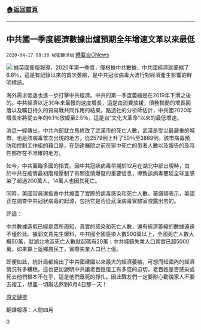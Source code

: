 ###  [:house:返回首頁](https://github.com/ourhimalayas/txt)
---

## 中共國一季度經濟數據出爐預期全年增速文革以來最低
`2020-04-17 08:38 秘密翻译组` [轉載自GNews](https://gnews.org/zh-hant/175275/)

![](https://s3.amazonaws.com/gnews-media-offload/wp-content/uploads/2020/04/17074112/Picture-1-230.png)
據英國衛報報導，2020年第一季度，僅根據中共數據，中共國經濟就萎縮了6.8％，這是有記錄以來的首次萎縮，是中共冠狀病毒大流行對經濟產生影響的鮮明標誌。

海外需求低迷也進一步打擊中共經濟。中共的第一季度萎縮是在2019年下滑之後的。中共經濟以近30年來最慢的速度增長，這是由消費放緩，債務推動的增長回落以及曠日持久的貿易戰共同作用的結果。路透社的分析師估計，中共國2020年增長率將從去年的6.1％放緩至2.5％，這是自“文化大革命”以來的最低增速。

消息一經傳出，中共內部就立馬修改了武漢市的死亡人數，武漢是受災最嚴重的城市，也是該病毒首次出現的地方，從2579例上升了50％至3869例。該市病毒預防和控制工作組的藉口是，在到達醫院之前在家中死亡的患者人數以及報告的及時性都存在不准確的地方。

如今，中共面臨多國的指責。因中共冠狀病毒早期於12月在湖北中部出現時，由於中共在疫情最初階段壓制了有關疫情爆發的重要信息，導致該病毒蔓延全球並感染了超過200萬人，14萬人也因其死亡。

同時，美國官員還指責中共掩蓋了實際的病毒感染和死亡人數。華盛頓表示，美國正在調查中共冠狀病毒的起源，包括它是否從武漢病毒實驗室洩露出去的。

評論：

中共數據造假已經是眾所周知，真實的感染和死亡人數，還有經濟萎縮的數據遠遠不僅於此。據郭文貴先生爆料，中共國全國感染人數500萬以上，全國死亡人數大概50萬，就湖北地區死亡人數就起碼有20萬；中共城鎮失業人口其實已超5000萬，如果算上返鄉農民工，實際失業人口已上億。

即便如此，統計局都給出了中共國建國以來最大的經濟萎縮，可想而知國內的經濟情況有多糟糕，這也更加說明中共讓老百姓復工有多麼的迫切，老百姓是否感染或死去他們根本不在乎，這是他們垂死的掙扎。因此戰友們一定要耐心勸說家人不要去複工，想盡一切辦法熬到6月4日那一天！

[原文鏈接](https://www.theguardian.com/world/2020/apr/17/china-economy-shrinks-record-wuhan-covid-19-death-toll-rises-50-percent)

翻譯報導：人間四月

0
